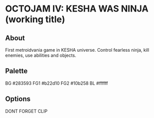 # OCTOJAM IV: KESHA WAS NINJA (working title)

## About

First metroidvania game in KESHA universe. Control fearless ninja,
kill enemies, use abilities and objects.

## Palette

BG   #283593
FG1  #b22d10
FG2  #10b258
BL   #ffffff

## Options
DONT FORGET CLIP
